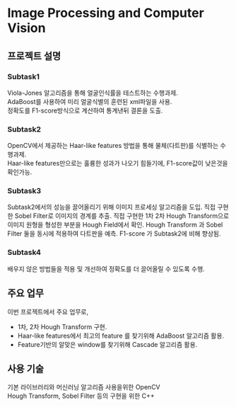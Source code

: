 # Image Processing and Computer Vision

## 프로젝트 설명
### Subtask1
Viola-Jones 알고리즘을 통해 얼굴인식률을 테스트하는 수행과제.  
AdaBoost를 사용하여 미리 얼굴식별의 훈련된 xml파일을 사용.  
정확도를 F1-score방식으로 계산하여 통계낸뒤 결론을 도출.  

### Subtask2
OpenCV에서 제공하는 Haar-like features 방법을 통해 물체(다트판)를 식별하는 수행과제.  
Haar-like features만으로는 훌륭한 성과가 나오기 힘들기에, F1-score값이 낮은것을 확인가능.  

### Subtask3
Subtask2에서의 성능을 끌어올리기 위해 이미지 프로세싱 알고리즘을 도입.
직접 구현한 Sobel Filter로 이미지의 경계를 추출.
직접 구현한 1차 2차 Hough Transform으로 이미지 원형을 형성한 부분을 Hough Field에서 확인.
Hough Transform 과 Sobel Filter 둘을 동시에 적용하여 다트판을 예측.
F1-score 가 Subtask2에 비해 향상됨.

### Subtask4
배우지 않은 방법들을 적용 및 개선하여 정확도를 더 끌어올릴 수 있도록 수행.

## 주요 업무
이번 프로젝트에서 주요 업무로,  
 * 1차, 2차 Hough Transform 구현.
 * Haar-like features에서 최고의 feature 를 찾기위해 AdaBoost 알고리즘 활용.
 * Feature기반의 알맞은 window를 찾기위해 Cascade 알고리즘 활용.
 
## 사용 기술
기본 라이브러리와 머신러닝 알고리즘 사용을위한 OpenCV  
Hough Transform, Sobel Filter 등의 구현을 위한 C++
